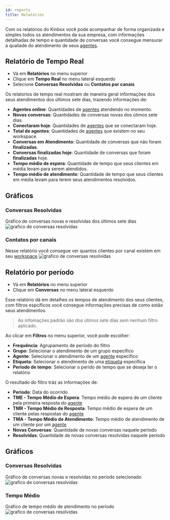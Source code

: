 ```yaml
---
id: reports
title: Relatórios
---
```


Com os relatórios do Kinbox você pode acompanhar de forma organizada e simples todos os atendimentos da sua empresa, com informações detalhadas de tempo e quantidade de conversas você consegue mensurar a qualiade do atendimento de seus [agentes](/docs/guides/agents).

## Relatório de Tempo Real
- Vá em **Relatórios** no menu superior
- Clique em **Tempo Real** no menu lateral esquerdo
- Selecione **Conversas Resolvidas** ou **Contatos por canais**

Os relatorios de tempo real mostram de maneira geral informações dos seus atendimentos dos últimos sete dias, trazendo informações de:
- **Agentes online**: Quantidades de [agentes](/docs/guides/agents) atendendo no momento.
- **Novas conversas**: Quantidades de conversas novas dos útimos sete dias.
- **Conectaram hoje**: Quantidades de [agentes](/docs/guides/agents) que se conectaram hoje.
- **Total de agentes**: Quantidades de [agentes](/docs/guides/agents) que existem no seu workspace.
- **Conversas em Atendimento**: Quantidade de conversas que não foram **finalizadas**.
- **Conversas finalizadas hoje**: Quantidade de conversas que foram **finalizadas** hoje.
- **Tempo médio de espera**: Quantidade de tempo que seus clientes em média levam para serem atendidos.
- **Tempo médio de atendimento**: Quantidade de tempo que seus clientes em média levam para terem seus atendimentos resolvidos.

## Gráficos
### Conversas Resolvidas
Gráfico de conversas novas e resolvidas dos últimos sete dias
![grafico de conversas resolvidas](../../img/graph_1.png)

### Contatos por canais
Nesse relatório você consegue ver quantos clientes por canal existem em seu [workspace](/docs/guides/workspace)
![grafico de conversas resolvidas](../../img/graph_2.png)

## Relatório por período
- Vá em **Relatórios** no menu superior
- Clique em **Conversas** no menu lateral esquerdo

Esse relatório dá em detalhes os tempos de atendimento dos seus clientes, com filtros espcíficos você consegue informações precisas de como estão seus atendimentos.
>As infomações padrão são dos útimos sete dias sem nenhum filtro aplicado.

Ao clicar em **Filtros** no menu superior, você pode escolher:
- **Frequência**: Agrupamento de período do filtro
- **Grupo**: Selecionar o atendimento de um grupo específico
- **Agente**: Selecionar o atendimento de um [agente](/docs/guides/agents) específico
- **Etiqueta**: Selecionar o atendimento de uma [etiqueta](/docs/guides/tags) específica
- **Período de tempo**: Selecionar o perido de tempo que se deseja ter o relatório

O resultado do filtro tráz as informações de:
- **Período**: Data do ocorrido
- **TME - Tempo Médio de Espera**: Tempo médio de espera de um cliente pela primeira resposta do [agente](/docs/guides/agents)
- **TMR - Tempo Médio de Resposta**: Tempo médio de espera de um cliente pelas respostas do [agente](/docs/guides/agents)
- **TMA - Tempo Médio de Atendimento**: Tempo médio de atendimento de um cliente por um [agente](/docs/guides/agents)
- **Novas Conversas**: Quantidade de novas conversas naquele período
- **Resolvidas**: Quantidade de novas conversas resolvidas naquele período

## Gráficos
### Conversas Resolvidas
Gráfico de conversas novas e resolvidas no período selecionado
![grafico de conversas resolvidas](../../img/graph_3.png)

### Tempo Médio
Gráfico de tempo médio de atendimento no período
![grafico de conversas resolvidas](../../img/graph_4.png)